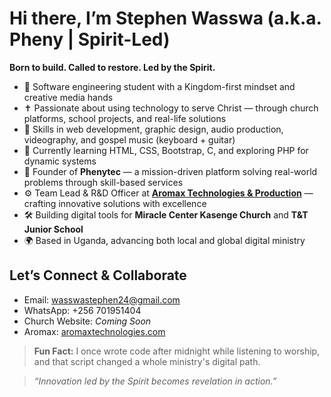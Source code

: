 # Hi there, I’m Stephen Wasswa (a.k.a. Pheny | Spirit-Led)

**Born to build. Called to restore. Led by the Spirit.**

- 🔭 Software engineering student with a Kingdom-first mindset and creative media hands
- ✝️ Passionate about using technology to serve Christ — through church platforms, school projects, and real-life solutions
- 🎨 Skills in web development, graphic design, audio production, videography, and gospel music (keyboard + guitar)
- 🌱 Currently learning HTML, CSS, Bootstrap, C, and exploring PHP for dynamic systems
- 💼 Founder of **Phenytec** — a mission-driven platform solving real-world problems through skill-based services
- ⚙️ Team Lead & R&D Officer at **[Aromax Technologies & Production](http://aromaxtechnologies.com)** — crafting innovative solutions with excellence
- 🛠 Building digital tools for **Miracle Center Kasenge Church** and **T&T Junior School**
- 🌍 Based in Uganda, advancing both local and global digital ministry

## Let’s Connect & Collaborate

- Email: wasswastephen24@gmail.com  
- WhatsApp: +256 701951404  
- Church Website: *Coming Soon*  
- Aromax: [aromaxtechnologies.com](http://aromaxtechnologies.com)

> **Fun Fact:** I once wrote code after midnight while listening to worship, and that script changed a whole ministry's digital path.

> *“Innovation led by the Spirit becomes revelation in action.”*


<!---
Wasswa-Phen/Wasswa-Phen is a ✨ special ✨ repository because its `README.md` (this file) appears on your GitHub profile.
You can click the Preview link to take a look at your changes.
--->
